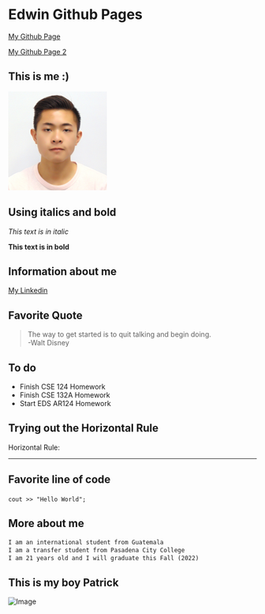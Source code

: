 # Edwin Github Pages

[My Github Page](index.html)

[My Github Page 2](https://edwinlaumack.github.io/cse15l-lab-reports-fa22/index.html
)

## This is me :) 

<img src="Photo.jpg" alt="drawing" width="200"/>

## Using italics and bold

*This text is in italic* 

**This text is in bold**

## Information about me

[My Linkedin](https://www.linkedin.com/in/edwinlaumack)

## Favorite Quote

> The way to get started is to quit talking and begin doing. 
<br> -Walt Disney

## To do

* Finish CSE 124 Homework
* Finish CSE 132A Homework
* Start EDS AR124 Homework

## Trying out the Horizontal Rule

Horizontal Rule:

---

## Favorite line of code

`cout >> "Hello World";` 

## More about me

```
I am an international student from Guatemala
I am a transfer student from Pasadena City College
I am 21 years old and I will graduate this Fall (2022)
```

## This is my boy Patrick

![Image](https://upload.wikimedia.org/wikipedia/en/thumb/3/33/Patrick_Star.svg/1200px-Patrick_Star.svg.png)
